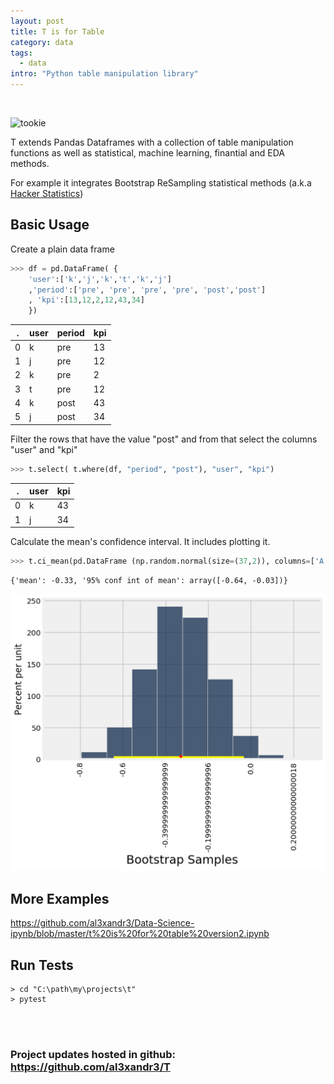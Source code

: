 ```yaml
---
layout: post
title: T is for Table
category: data
tags:
  - data
intro: "Python table manipulation library"
---
```


<br>

![tookie](https://drive.google.com/uc?id=1Izd0GONLY-G-gHa_1SPr2ujVmrFg9UYX)

T extends Pandas Dataframes with a collection of table manipulation functions as well as statistical, machine learning, finantial and EDA methods. 

For example it integrates Bootstrap ReSampling statistical methods (a.k.a [Hacker Statistics](https://speakerdeck.com/jakevdp/statistics-for-hackers))


## Basic Usage

Create a plain data frame 

```python
>>> df = pd.DataFrame( {
    'user':['k','j','k','t','k','j']
    ,'period':['pre', 'pre', 'pre', 'pre', 'post','post'] 
    , 'kpi':[13,12,2,12,43,34]
    })
```

|**.** |**user**|**period**|**kpi**|
|-----|-----|-----|-----|
|0|k|pre|13|
|1|j|pre|12|
|2|k|pre|2|
|3|t|pre|12|
|4|k|post|43|
|5|j|post|34|

Filter the rows that have the value "post" and from that select the columns "user" and "kpi"

```python
>>> t.select( t.where(df, "period", "post"), "user", "kpi")
```
|**.** |**user**|**kpi**|
|-----|-----|-----|
|0|k|43|
|1|j|34|


Calculate the mean's confidence interval. It includes plotting it.

```python
>>> t.ci_mean(pd.DataFrame (np.random.normal(size=(37,2)), columns=['A', 'B']), 'A')
```
    {'mean': -0.33, '95% conf int of mean': array([-0.64, -0.03])}

![ci_mean](https://raw.githubusercontent.com/al3xandr3/T/master/docs/ci_mean.png)


## More Examples

https://github.com/al3xandr3/Data-Science-ipynb/blob/master/t%20is%20for%20table%20version2.ipynb


## Run Tests

    > cd "C:\path\my\projects\t"
    > pytest


<br>
<br>

### Project updates hosted in github: https://github.com/al3xandr3/T